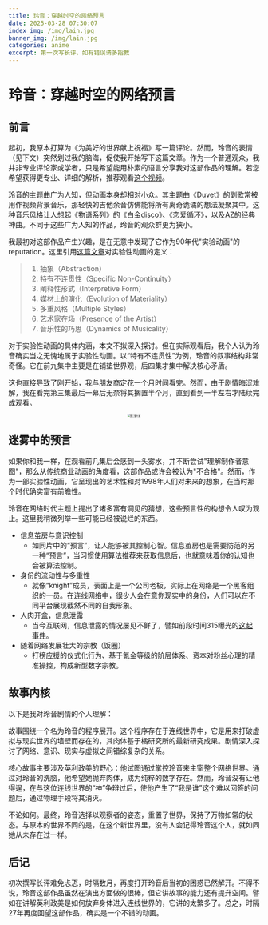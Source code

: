 ```yaml
---
title: 玲音：穿越时空的网络预言
date: 2025-03-28 07:30:07
index_img: /img/lain.jpg
banner_img: /img/lain.jpg
categories: anime
excerpt: 第一次写长评，如有错误请多指教
---
```


# 玲音：穿越时空的网络预言

## 前言

起初，我原本打算为《为美好的世界献上祝福》写一篇评论。然而，玲音的表情（见下文）突然划过我的脑海，促使我开始写下这篇文章。作为一个普通观众，我并非专业评论家或学者，只是希望能用朴素的语言分享我对这部作品的理解。若您希望获得更专业、详细的解析，推荐观看[这个视频](https://b23.tv/BV1Bf421m7Kk)。

玲音的主题曲广为人知，但动画本身却相对小众。其主题曲《Duvet》的副歌常被用作视频背景音乐，那轻快的吉他余音仿佛能将所有离奇诡谲的想法凝聚其中。这种音乐风格让人想起《物语系列》的《白金disco》、《恋爱循环》，以及AZ的经典神曲。不同于这些广为人知的作品，玲音的观众群更为狭小。

我最初对这部作品产生兴趣，是在无意中发现了它作为90年代"实验动画"的reputation。这里引用[这篇文章](https://edumovie-tfai.org.tw/article/content/734)对实验性动画的定义：

> 1. 抽象（Abstraction）
> 2. 特有不连贯性（Specific Non-Continuity）
> 3. 阐释性形式（Interpretive Form）
> 4. 媒材上的演化（Evolution of Materiality）
> 5. 多重风格（Multiple Styles）
> 6. 艺术家在场（Presence of the Artist）
> 7. 音乐性的巧思（Dynamics of Musicality）

对于实验性动画的具体内涵，本文不拟深入探讨。但在实际观看后，我个人认为玲音确实当之无愧地属于实验性动画。以“特有不连贯性”为例，玲音的叙事结构非常奇怪。它在前九集中主要是在铺垫世界观，后四集才集中解决核心矛盾。

这也直接导致了刚开始，我与朋友商定花一个月时间看完。然而，由于剧情晦涩难解，我在看完第三集最后一幕后无奈将其搁置半个月，直到看到一半左右才陆续完成观看。

<p align = "center">
<img src="https://s21.ax1x.com/2025/04/17/pEhQLgP.webp" alt="第三集片尾" style="zoom:30%;" />
</p>

## 迷雾中的预言

如果你和我一样，在观看前几集后会感到一头雾水，并不断尝试"理解制作者意图"，那么从传统商业动画的角度看，这部作品或许会被认为"不合格"。然而，作为一部实验性动画，它呈现出的艺术性和对1998年人们对未来的想象，在当时那个时代确实富有前瞻性。

玲音在网络时代主题上提出了诸多富有洞见的猜想，这些预言性的构想令人叹为观止。这里我稍微列举一些可能已经被说烂的东西。

- 信息茧房与意识控制
  - 如同片中的“预言”，让人能够被其控制心智。信息茧房也是需要防范的另一种“预言”，当习惯使用算法推荐来获取信息后，也就意味着你的认知也会被算法控制。
- 身份的流动性与多重性
  - 就像“knight”成员，表面上是一个公司老板，实际上在网络是一个黑客组织的一员。在连线网络中，很少人会在意你现实中的身份，人们可以在不同平台展现截然不同的自我形象。
- 人肉开盒，信息泄露
  - 当今互联网，信息泄露的情况屡见不鲜了，譬如前段时间315曝光的[这起事件](https://www.thepaper.cn/newsDetail_forward_30409150)。
- 随着网络发展壮大的宗教（饭圈）
  - 打榜应援的仪式化行为、基于氪金等级的阶层体系、资本对粉丝心理的精准操控，构成新型数字宗教。

## 故事内核

以下是我对玲音剧情的个人理解：

故事围绕一个名为玲音的程序展开。这个程序存在于连线世界中，它是用来打破虚拟与现实世界的墙壁而存在的，其肉体基于橘研究所的最新研究成果。剧情深入探讨了网络、意识、现实与虚拟之间错综复杂的关系。

核心故事主要涉及英利政美的野心：他试图通过掌控玲音来主宰整个网络世界。通过对玲音的洗脑，他希望她抛弃肉体，成为纯粹的数字存在。然而，玲音没有让他得逞，在与这位连线世界的“神”争辩过后，使他产生了“我是谁”这个难以回答的问题后，通过物理手段将其消灭。

不论如何。最终，玲音选择以观察者的姿态，重置了世界，保持了万物如常的状态。与原本的世界不同的是，在这个新世界里，没有人会记得玲音这个人，就如同她从未存在过一样。

## 后记

初次撰写长评难免忐忑，时隔数月，再度打开玲音后当初的困惑已然解开。不得不说，玲音这部作品虽然在演出方面做的很棒，但它讲故事的能力还有提升空间。譬如在讲解英利政美是如何放弃身体进入连线世界的，它讲的太繁多了。总之，时隔27年再度回望这部作品，确实是一个不错的动画。
